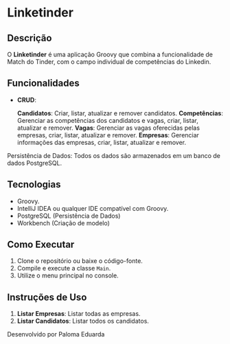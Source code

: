 # Linketinder

## Descrição

O **Linketinder** é uma aplicação Groovy que combina a funcionalidade de Match do Tinder, com o campo individual de competências do Linkedin. 

## Funcionalidades
- **CRUD**:

    **Candidatos**: Criar, listar, atualizar e remover candidatos.
    **Competências**: Gerenciar as competências dos candidatos e vagas, criar, listar, atualizar e remover.
    **Vagas**: Gerenciar as vagas oferecidas pelas empresas, criar, listar, atualizar e remover.
    **Empresas**: Gerenciar informações das empresas, criar, listar, atualizar e remover.

Persistência de Dados: Todos os dados são armazenados em um banco de dados PostgreSQL.

## Tecnologias

- Groovy.
- IntelliJ IDEA ou qualquer IDE compatível com Groovy.
- PostgreSQL (Persistência de Dados)
- Workbench (Criação de modelo)

## Como Executar

1. Clone o repositório ou baixe o código-fonte.
2. Compile e execute a classe `Main`.
3. Utilize o menu principal no console.

## Instruções de Uso

1. **Listar Empresas**: Listar todas as empresas.
2. **Listar Candidatos**: Listar todos os candidatos.

Desenvolvido por Paloma Eduarda
